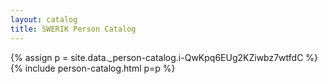 ```yaml
---
layout: catalog
title: SWERIK Person Catalog
---
```

{% assign p = site.data._person-catalog.i-QwKpq6EUg2KZiwbz7wtfdC %}
{% include person-catalog.html p=p %}

